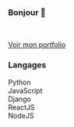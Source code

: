 ### Bonjour 👋
</br>

[Voir mon portfolio](https://tbonnard.onrender.com?visitor=74829)
</br>

### Langages
Python
</br>JavaScript
</br>Django
</br>ReactJS
</br>NodeJS
